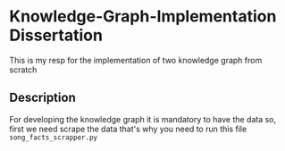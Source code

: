 # Knowledge-Graph-Implementation Dissertation
This is my resp for the implementation of two knowledge graph from scratch
## Description
For developing the knowledge graph it is mandatory to have the data so, first we need scrape the data that's why you need to run this file `song_facts_scrapper.py`
